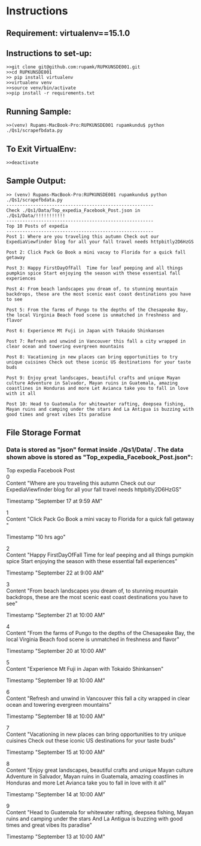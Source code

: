 # Instructions

## Requirement: virtualenv==15.1.0

## Instructions to set-up:
    >>git clone git@github.com:rupamk/RUPKUNSDE001.git
    >>cd RUPKUNSDE001
    >> pip install virtualenv
    >>virtualenv venv
    >>source venv/bin/activate
    >>pip install -r requirements.txt

## Running Sample:

    >>(venv) Rupams-MacBook-Pro:RUPKUNSDE001 rupamkundu$ python ./Qs1/scrapefbdata.py

## To Exit VirtualEnv:

    >>deactivate

## Sample Output:

    >> (venv) Rupams-MacBook-Pro:RUPKUNSDE001 rupamkundu$ python ./Qs1/scrapefbdata.py
    -------------------------------------------------------
    Check ./Qs1/Data/Top_expedia_Facebook_Post.json in ./Qs1/Data/!!!!!!!!!!!
    -------------------------------------------------------
    Top 10 Posts of expedia
    -------------------------------------------------------
    Post 1: Where are you traveling this autumn Check out our ExpediaViewfinder blog for all your fall travel needs httpbitly2D6HzGS

    Post 2: Click Pack Go Book a mini vacay to Florida for a quick fall getaway  

    Post 3: Happy FirstDayOfFall  Time for leaf peeping and all things pumpkin spice Start enjoying the season with these essential fall experiences

    Post 4: From beach landscapes you dream of, to stunning mountain backdrops, these are the most scenic east coast destinations you have to see

    Post 5: From the farms of Pungo to the depths of the Chesapeake Bay, the local Virginia Beach food scene is unmatched in freshness and flavor

    Post 6: Experience Mt Fuji in Japan with Tokaido Shinkansen

    Post 7: Refresh and unwind in Vancouver this fall a city wrapped in clear ocean and towering evergreen mountains

    Post 8: Vacationing in new places can bring opportunities to try unique cuisines Check out these iconic US destinations for your taste buds

    Post 9: Enjoy great landscapes, beautiful crafts and unique Mayan culture Adventure in Salvador, Mayan ruins in Guatemala, amazing coastlines in Honduras and more Let Avianca take you to fall in love with it all

    Post 10: Head to Guatemala for whitewater rafting, deepsea fishing, Mayan ruins and camping under the stars And La Antigua is buzzing with good times and great vibes Its paradise

## File Storage Format

### Data is stored as "json" format inside ./Qs1/Data/ . The data shown above is stored as "Top_expedia_Facebook_Post.json":


Top expedia Facebook Post    
0    
Content    "Where are you traveling this autumn Check out our ExpediaViewfinder blog for all your fall travel needs httpbitly2D6HzGS"

Timestamp    "September 17 at 9:59 AM"

1    
Content    "Click Pack Go Book a mini vacay to Florida for a quick fall getaway  "

Timestamp    "10 hrs ago"

2    
Content    "Happy FirstDayOfFall  Time for leaf peeping and all things pumpkin spice Start enjoying the season with these essential fall experiences"

Timestamp    "September 22 at 9:00 AM"

3    
Content    "From beach landscapes you dream of, to stunning mountain backdrops, these are the most scenic east coast destinations you have to see"

Timestamp    "September 21 at 10:00 AM"

4    
Content    "From the farms of Pungo to the depths of the Chesapeake Bay, the local Virginia Beach food scene is unmatched in freshness and flavor"

Timestamp    "September 20 at 10:00 AM"

5    
Content    "Experience Mt Fuji in Japan with Tokaido Shinkansen"

Timestamp    "September 19 at 10:00 AM"

6    
Content    "Refresh and unwind in Vancouver this fall a city wrapped in clear ocean and towering evergreen mountains"

Timestamp    "September 18 at 10:00 AM"

7    
Content    "Vacationing in new places can bring opportunities to try unique cuisines Check out these iconic US destinations for your taste buds"

Timestamp    "September 15 at 10:00 AM"

8    
Content    "Enjoy great landscapes, beautiful crafts and unique Mayan culture Adventure in Salvador, Mayan ruins in Guatemala, amazing coastlines in Honduras and more Let Avianca take you to fall in love with it all"

Timestamp    "September 14 at 10:00 AM"

9    
Content    "Head to Guatemala for whitewater rafting, deepsea fishing, Mayan ruins and camping under the stars And La Antigua is buzzing with good times and great vibes Its paradise"

Timestamp    "September 13 at 10:00 AM"

